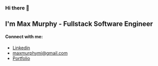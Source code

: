 ### Hi there 👋

## I'm Max Murphy - Fullstack Software Engineer

#### Connect with me: 

- [Linkedin](https://www.linkedin.com/in/maxmmurphy/) 
- maxmurphymi@gmail.com
- [Portfolio](https://maxmmurphy.com/)

<!--
**murphy-mi/murphy-mi** is a ✨ _special_ ✨ repository because its `README.md` (this file) appears on your GitHub profile.

Here are some ideas to get you started:

- 🔭 I’m currently working on ...
- 🌱 I’m currently learning ...
- 👯 I’m looking to collaborate on ...
- 🤔 I’m looking for help with ...
- 💬 Ask me about ...
- 📫 How to reach me: ...
- 😄 Pronouns: ...
- ⚡ Fun fact: ...
-->
